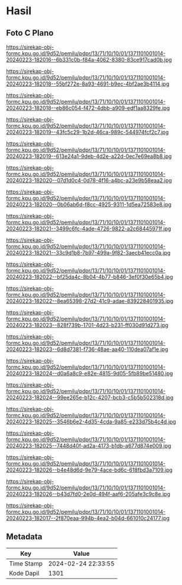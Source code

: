 # Hasil

## Foto C Plano

https://sirekap-obj-formc.kpu.go.id/9d52/pemilu/pdpr/13/71/10/10/01/1371101001014-20240223-182016--6b331c0b-f84a-4062-8380-83ce917cad0b.jpg

https://sirekap-obj-formc.kpu.go.id/9d52/pemilu/pdpr/13/71/10/10/01/1371101001014-20240223-182018--55bf272e-8a93-4691-b9ec-4bf2ae3b4114.jpg

https://sirekap-obj-formc.kpu.go.id/9d52/pemilu/pdpr/13/71/10/10/01/1371101001014-20240223-182018--eb86c054-f472-4dbb-a909-edf1aa8329fe.jpg

https://sirekap-obj-formc.kpu.go.id/9d52/pemilu/pdpr/13/71/10/10/01/1371101001014-20240223-182019--43fc5c29-1b2d-46ca-989c-544974fcf2c7.jpg

https://sirekap-obj-formc.kpu.go.id/9d52/pemilu/pdpr/13/71/10/10/01/1371101001014-20240223-182019--613e24a1-9deb-4d2e-a22d-0ec7e69ea8b8.jpg

https://sirekap-obj-formc.kpu.go.id/9d52/pemilu/pdpr/13/71/10/10/01/1371101001014-20240223-182020--07d1d0c4-0d78-4f16-a4bc-a23e9b58eaa2.jpg

https://sirekap-obj-formc.kpu.go.id/9d52/pemilu/pdpr/13/71/10/10/01/1371101001014-20240223-182020--0b06ab6d-f8cc-4925-9311-1d5ea72583e8.jpg

https://sirekap-obj-formc.kpu.go.id/9d52/pemilu/pdpr/13/71/10/10/01/1371101001014-20240223-182021--3499c6fc-4ade-4726-9822-a2c68445971f.jpg

https://sirekap-obj-formc.kpu.go.id/9d52/pemilu/pdpr/13/71/10/10/01/1371101001014-20240223-182021--33c9d1b8-7b97-499a-9f82-3aecb41ecc0a.jpg

https://sirekap-obj-formc.kpu.go.id/9d52/pemilu/pdpr/13/71/10/10/01/1371101001014-20240223-182022--bf25da4c-8b04-4b77-b846-3ef0f30e65b4.jpg

https://sirekap-obj-formc.kpu.go.id/9d52/pemilu/pdpr/13/71/10/10/01/1371101001014-20240223-182022--8ea65398-27d2-41c9-adae-839228401935.jpg

https://sirekap-obj-formc.kpu.go.id/9d52/pemilu/pdpr/13/71/10/10/01/1371101001014-20240223-182023--828f739b-1701-4d23-b231-ff030d91d273.jpg

https://sirekap-obj-formc.kpu.go.id/9d52/pemilu/pdpr/13/71/10/10/01/1371101001014-20240223-182023--6d8d7381-f736-48ae-aa40-110dea07af1e.jpg

https://sirekap-obj-formc.kpu.go.id/9d52/pemilu/pdpr/13/71/10/10/01/1371101001014-20240223-182024--d0a6a8c9-e82e-4815-9d05-5fb89be51480.jpg

https://sirekap-obj-formc.kpu.go.id/9d52/pemilu/pdpr/13/71/10/10/01/1371101001014-20240223-182024--99ee265e-b12c-4207-bcb3-c5b5b502318d.jpg

https://sirekap-obj-formc.kpu.go.id/9d52/pemilu/pdpr/13/71/10/10/01/1371101001014-20240223-182025--3546b6e2-4d35-4cda-9a85-e233d75b4c4d.jpg

https://sirekap-obj-formc.kpu.go.id/9d52/pemilu/pdpr/13/71/10/10/01/1371101001014-20240223-182025--7448d40f-ad2a-4173-b1db-a677d874e009.jpg

https://sirekap-obj-formc.kpu.go.id/9d52/pemilu/pdpr/13/71/10/10/01/1371101001014-20240223-182026--b4e48d6d-9e79-4ace-bd6c-618fbd3a7109.jpg

https://sirekap-obj-formc.kpu.go.id/9d52/pemilu/pdpr/13/71/10/10/01/1371101001014-20240223-182026--b43d7fd0-2e0d-494f-aaf6-205afe3c9c8e.jpg

https://sirekap-obj-formc.kpu.go.id/9d52/pemilu/pdpr/13/71/10/10/01/1371101001014-20240223-182017--2f870eaa-994b-4ea2-b04d-661010c24177.jpg


## Metadata

| Key        | Value               |
| ---------- | ------------------- |
| Time Stamp | 2024-02-24 22:33:55 |
| Kode Dapil | 1301                |



